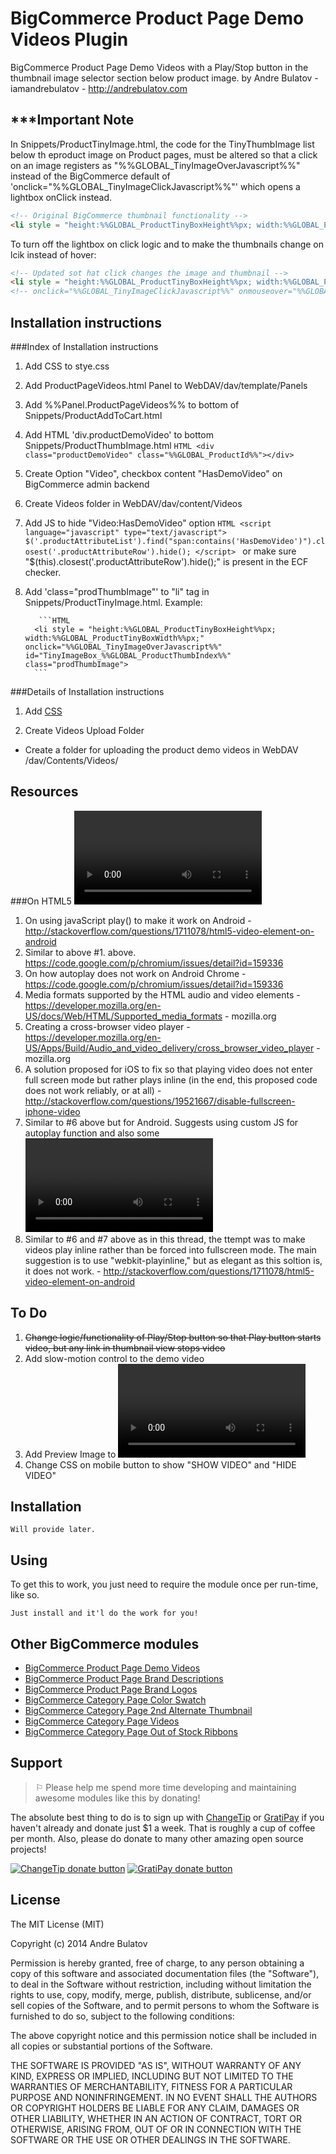BigCommerce Product Page Demo Videos Plugin
===========================================

BigCommerce Product Page Demo Videos with a Play/Stop button in the thumbnail image selector section below product image.
by Andre Bulatov - iamandrebulatov - http://andrebulatov.com

***Important Note
-----------------
In Snippets/ProductTinyImage.html, the code for the TinyThumbImage list below th eproduct image on Product pages, must be altered so that a click on an image registers as "%%GLOBAL_TinyImageOverJavascript%%" instead of the BigCommerce default of 'onclick="%%GLOBAL_TinyImageClickJavascript%%"' which opens a lightbox onClick instead.
```HTML
<!-- Original BigCommerce thumbnail functionality -->
<li style = "height:%%GLOBAL_ProductTinyBoxHeight%%px; width:%%GLOBAL_ProductTinyBoxWidth%%px;" onmouseover="%%GLOBAL_TinyImageOverJavascript%%" onclick="%%GLOBAL_TinyImageClickJavascript%%" id="TinyImageBox_%%GLOBAL_ProductThumbIndex%%">
```

To turn off the lightbox on click logic and to make the thumbnails change on lcik instead of hover:
```HTML
<!-- Updated sot hat click changes the image and thumbnail -->
<li style = "height:%%GLOBAL_ProductTinyBoxHeight%%px; width:%%GLOBAL_ProductTinyBoxWidth%%px;" onclick="%%GLOBAL_TinyImageOverJavascript%%" id="TinyImageBox_%%GLOBAL_ProductThumbIndex%%">
<!-- onclick="%%GLOBAL_TinyImageClickJavascript%%" onmouseover="%%GLOBAL_TinyImageOverJavascript%%" -->
```  


Installation instructions
-------------------------
###Index of Installation instructions
1. Add <!-- Product Page Videos --> CSS to stye.css
2. Add ProductPageVideos.html Panel to WebDAV/dav/template/Panels
3. Add %%Panel.ProductPageVideos%% to bottom of Snippets/ProductAddToCart.html
4. Add HTML 'div.productDemoVideo' to bottom Snippets/ProductThumbImage.html ```HTML <div class="productDemoVideo" class="%%GLOBAL_ProductId%%"></div> ```
5. Create Option "Video", checkbox content "HasDemoVideo" on BigCommerce admin backend
6. Create Videos folder in WebDAV/dav/content/Videos
7. Add JS to hide "Video:HasDemoVideo" option ```HTML <script language="javascript" type="text/javascript"> $('.productAttributeList').find("span:contains('HasDemoVideo')").closest('.productAttributeRow').hide(); </script> ``` or make sure "$(this).closest('.productAttributeRow').hide();" is present in the ECF checker.
8. Add 'class="prodThumbImage"' to "li" tag in Snippets/ProductTinyImage.html.  Example:

          ```HTML 
         <li style = "height:%%GLOBAL_ProductTinyBoxHeight%%px; width:%%GLOBAL_ProductTinyBoxWidth%%px;" onclick="%%GLOBAL_TinyImageOverJavascript%%" id="TinyImageBox_%%GLOBAL_ProductThumbIndex%%" class="prodThumbImage">
         ```



###Details of Installation instructions
1. Add <!-- Product Page Videos --> [CSS](https://github.com/iamandrebulatov/BigCommerce-Product-Page-Demo-Videos/blob/master/ProductPageVideosCSS.css)


6. Create Videos Upload Folder
- Create a folder for uploading the product demo videos in WebDAV /dav/Contents/Videos/


Resources
---------

###On HTML5 <video> tag for mobile (iOS and Android in particular)
1.  On using javaScript play() to make it work on Android - http://stackoverflow.com/questions/1711078/html5-video-element-on-android
2.  Similar to above #1. above. https://code.google.com/p/chromium/issues/detail?id=159336
3.  On how autoplay does not work on Android Chrome - https://code.google.com/p/chromium/issues/detail?id=159336
4.  Media formats supported by the HTML audio and video elements - https://developer.mozilla.org/en-US/docs/Web/HTML/Supported_media_formats - mozilla.org
5.  Creating a cross-browser video player - https://developer.mozilla.org/en-US/Apps/Build/Audio_and_video_delivery/cross_browser_video_player - mozilla.org
6.  A solution proposed for iOS to fix so that playing video does not enter full screen mode but rather plays inline (in the end, this proposed code does not work reliably, or at all) - http://stackoverflow.com/questions/19521667/disable-fullscreen-iphone-video
7.  Similar to #6 above but for Android.  Suggests using custom JS for autoplay function and also some <video> tag markup standards that should allow video to play on ANdroid along iwth other browsers like Firefox and Safari. - http://stackoverflow.com/questions/1711078/html5-video-element-on-android
8.  Similar to #6 and #7 above as in this thread, the ttempt was to make videos play inline rather than be forced into fullscreen mode.  The main suggestion is to use "webkit-playinline," but as elegant as this soltion is, it does not work. - http://stackoverflow.com/questions/1711078/html5-video-element-on-android


To Do
-----

1. ~~Change logic/functionality of Play/Stop button so that Play button starts video, but any link in thumbnail view stops video~~
2. Add slow-motion control to the demo video
3. Add Preview Image to <video> tag
4. Change CSS on mobile button to show "SHOW VIDEO" and "HIDE VIDEO"


## Installation

    Will provide later.

## Using

To get this to work, you just need to require the module once per run-time, like so.

    Just install and it'l do the work for you!


## Other BigCommerce modules

* [BigCommerce Product Page Demo Videos](https://github.com/iamandrebulatov/BigCommerce-Product-Page-Demo-Videos)
* [BigCommerce Product Page Brand Descriptions](https://github.com/iamandrebulatov/BigCommerce-Product-Page-Brand-Descriptions)
* [BigCommerce Product Page Brand Logos](https://github.com/iamandrebulatov/BigCommerce-Product-Page-Brand-Logos)
* [BigCommerce Category Page Color Swatch](https://github.com/iamandrebulatov/BigCommerce-Color-Swatch-On-Category)
* [BigCommerce Category Page 2nd Alternate Thumbnail](https://github.com/iamandrebulatov/BigCommerce-Category-Pages-2nd-Alternate-Thumbnail)
* [BigCommerce Category Page Videos](https://github.com/iamandrebulatov/BigCommerce-Category-Page-Demo-Videos)
* [BigCommerce Category Page Out of Stock Ribbons](https://github.com/iamandrebulatov/BigCommerce-Out-of-Stock-Category-Items)


## Support

> ⚐ Please help me spend more time developing and maintaining awesome modules like this by donating!

The absolute best thing to do is to sign up with [ChangeTip](//changetip.com) or [GratiPay](//gratipay.com) if you haven't already and donate just $1 a week. That is roughly a cup of coffee per month. Also, please do donate to many other amazing open source projects!

[![ChangeTip donate button](http://andrebulatov.com/wp-content/uploads/tipme_button.png)](//www.changetip.com/tipme/andre.bulatov/ "Donate once-off to this project using ChangeTip")
[![GratiPay donate button](http://andrebulatov.com/wp-content/uploads/gratipay-button.png)](//www.gratipay.com/andrebulatov/ "Donate once-off to this project using GratiPay")


## License

The MIT License (MIT)

Copyright (c) 2014 Andre Bulatov

Permission is hereby granted, free of charge, to any person obtaining a copy
of this software and associated documentation files (the "Software"), to deal
in the Software without restriction, including without limitation the rights
to use, copy, modify, merge, publish, distribute, sublicense, and/or sell
copies of the Software, and to permit persons to whom the Software is
furnished to do so, subject to the following conditions:

The above copyright notice and this permission notice shall be included in
all copies or substantial portions of the Software.

THE SOFTWARE IS PROVIDED "AS IS", WITHOUT WARRANTY OF ANY KIND, EXPRESS OR
IMPLIED, INCLUDING BUT NOT LIMITED TO THE WARRANTIES OF MERCHANTABILITY,
FITNESS FOR A PARTICULAR PURPOSE AND NONINFRINGEMENT. IN NO EVENT SHALL THE
AUTHORS OR COPYRIGHT HOLDERS BE LIABLE FOR ANY CLAIM, DAMAGES OR OTHER
LIABILITY, WHETHER IN AN ACTION OF CONTRACT, TORT OR OTHERWISE, ARISING FROM,
OUT OF OR IN CONNECTION WITH THE SOFTWARE OR THE USE OR OTHER DEALINGS IN
THE SOFTWARE.
